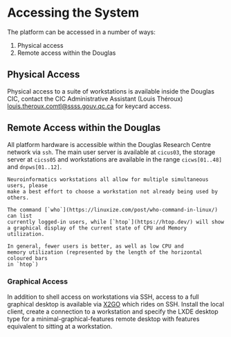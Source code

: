 # Accessing the System

The platform can be accessed in a number of ways:

1. Physical access
2. Remote access within the Douglas

## Physical Access

Physical access to a suite of workstations is available inside the Douglas CIC,
contact the CIC Administrative Assistant (Louis Théroux) <louis.theroux.comtl@ssss.gouv.qc.ca> for keycard access.

## Remote Access within the Douglas

All platform hardware is accessible within the Douglas Research Centre network
via `ssh`. The main user server is available at `cicus03`, the storage server
at `cicss05` and workstations are available in the range `cicws[01..48]` and
`dnpws[01..12]`.

```{admonition} Playing nice
Neuroinformatics workstations all allow for multiple simultaneous users, please
make a best effort to choose a workstation not already being used by others.

The command [`who`](https://linuxize.com/post/who-command-in-linux/) can list
currently logged-in users, while [`htop`](https://htop.dev/) will show
a graphical display of the current state of CPU and Memory utilization.

In general, fewer users is better, as well as low CPU and
memory utilization (represented by the length of the horizontal coloured bars
in `htop`)

```

### Graphical Access

In addition to shell access on workstations via SSH, access to a full graphical
desktop is available via [X2GO](https://wiki.x2go.org/doku.php) which rides on SSH.
Install the local client, create a connection to a workstation and specify
the LXDE desktop type for a minimal-graphical-features remote desktop
with features equivalent to sitting at a workstation.
